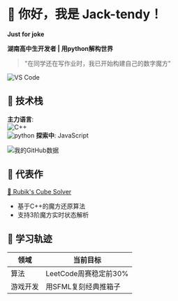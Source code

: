 # 👋 你好，我是 Jack-tendy！
__Just for joke__

**湖南高中生开发者 | 用python解构世界**  
> "在同学还在写作业时，我已开始构建自己的数字魔方"  

![VS Code](https://img.shields.io/badge/Editor-VSCode-007ACC?logo=visual-studio-code)

## 🎯 技术栈
**主力语言**:  
![C++](https://img.shields.io/badge/C++-Expert-00599C?logo=c%2B%2B&logoColor=white)  
![python](https://python.org)
**探索中**: JavaScript  

![我的GitHub数据](https://github-readme-stats.vercel.app/api?username=jack-tendy-538&show_icons=true&hide_border=true&theme=vue)

## 🧩 代表作
[🔷 Rubik's Cube Solver](https://github.com/.../Rubik_cube-jack.s_edition)  
- 基于C++的魔方还原算法  
- 支持3阶魔方实时状态解析  

## 🌱 学习轨迹
| 领域        | 当前目标               |
|------------|-----------------------|
| 算法        | LeetCode周赛稳定前30% |
| 游戏开发    | 用SFML复刻经典推箱子  |